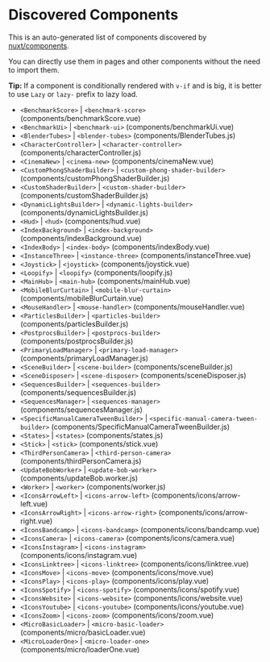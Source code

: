 # Discovered Components

This is an auto-generated list of components discovered by [nuxt/components](https://github.com/nuxt/components).

You can directly use them in pages and other components without the need to import them.

**Tip:** If a component is conditionally rendered with `v-if` and is big, it is better to use `Lazy` or `lazy-` prefix to lazy load.

- `<BenchmarkScore>` | `<benchmark-score>` (components/benchmarkScore.vue)
- `<BenchmarkUi>` | `<benchmark-ui>` (components/benchmarkUi.vue)
- `<BlenderTubes>` | `<blender-tubes>` (components/BlenderTubes.js)
- `<CharacterController>` | `<character-controller>` (components/characterController.js)
- `<CinemaNew>` | `<cinema-new>` (components/cinemaNew.vue)
- `<CustomPhongShaderBuilder>` | `<custom-phong-shader-builder>` (components/customPhongShaderBuilder.js)
- `<CustomShaderBuilder>` | `<custom-shader-builder>` (components/customShaderBuilder.js)
- `<DynamicLightsBuilder>` | `<dynamic-lights-builder>` (components/dynamicLightsBuilder.js)
- `<Hud>` | `<hud>` (components/hud.vue)
- `<IndexBackground>` | `<index-background>` (components/indexBackground.vue)
- `<IndexBody>` | `<index-body>` (components/indexBody.vue)
- `<InstanceThree>` | `<instance-three>` (components/instanceThree.vue)
- `<Joystick>` | `<joystick>` (components/joystick.vue)
- `<Loopify>` | `<loopify>` (components/loopify.js)
- `<MainHub>` | `<main-hub>` (components/mainHub.vue)
- `<MobileBlurCurtain>` | `<mobile-blur-curtain>` (components/mobileBlurCurtain.vue)
- `<MouseHandler>` | `<mouse-handler>` (components/mouseHandler.vue)
- `<ParticlesBuilder>` | `<particles-builder>` (components/particlesBuilder.js)
- `<PostprocsBuilder>` | `<postprocs-builder>` (components/postprocsBuilder.js)
- `<PrimaryLoadManager>` | `<primary-load-manager>` (components/primaryLoadManager.js)
- `<SceneBuilder>` | `<scene-builder>` (components/sceneBuilder.js)
- `<SceneDisposer>` | `<scene-disposer>` (components/sceneDisposer.js)
- `<SequencesBuilder>` | `<sequences-builder>` (components/sequencesBuilder.js)
- `<SequencesManager>` | `<sequences-manager>` (components/sequencesManager.js)
- `<SpecificManualCameraTweenBuilder>` | `<specific-manual-camera-tween-builder>` (components/SpecificManualCameraTweenBuilder.js)
- `<States>` | `<states>` (components/states.js)
- `<Stick>` | `<stick>` (components/stick.vue)
- `<ThirdPersonCamera>` | `<third-person-camera>` (components/thirdPersonCamera.js)
- `<UpdateBobWorker>` | `<update-bob-worker>` (components/updateBob.worker.js)
- `<Worker>` | `<worker>` (components/worker.js)
- `<IconsArrowLeft>` | `<icons-arrow-left>` (components/icons/arrow-left.vue)
- `<IconsArrowRight>` | `<icons-arrow-right>` (components/icons/arrow-right.vue)
- `<IconsBandcamp>` | `<icons-bandcamp>` (components/icons/bandcamp.vue)
- `<IconsCamera>` | `<icons-camera>` (components/icons/camera.vue)
- `<IconsInstagram>` | `<icons-instagram>` (components/icons/instagram.vue)
- `<IconsLinktree>` | `<icons-linktree>` (components/icons/linktree.vue)
- `<IconsMove>` | `<icons-move>` (components/icons/move.vue)
- `<IconsPlay>` | `<icons-play>` (components/icons/play.vue)
- `<IconsSpotify>` | `<icons-spotify>` (components/icons/spotify.vue)
- `<IconsWebsite>` | `<icons-website>` (components/icons/website.vue)
- `<IconsYoutube>` | `<icons-youtube>` (components/icons/youtube.vue)
- `<IconsZoom>` | `<icons-zoom>` (components/icons/zoom.vue)
- `<MicroBasicLoader>` | `<micro-basic-loader>` (components/micro/basicLoader.vue)
- `<MicroLoaderOne>` | `<micro-loader-one>` (components/micro/loaderOne.vue)
